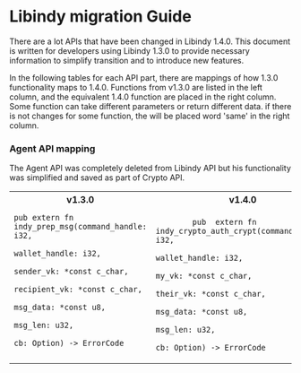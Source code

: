 # Libindy migration Guide

There are a lot APIs that have been changed in Libindy 1.4.0.
This document is written for developers using Libindy 1.3.0 to provide necessary information 
to simplify transition and to introduce new features.

In the following tables for each API part, there are mappings of how 1.3.0 functionality maps to 1.4.0. 
Functions from v1.3.0 are listed in the left column, and the equivalent 1.4.0 function are placed in the right column. 
Some function can take different parameters or return different data.
if there is not changes for some function, the will be placed word 'same' in the right column.

### Agent API mapping
The Agent API was completely deleted from Libindy API but his functionality was simplified and saved as part of Crypto API.

<table>  
  <th>v1.3.0</th>
  <th>v1.4.0</th>
  <tr>
    <td>
      <code>pub extern fn indy_prep_msg(command_handle: i32,
                            wallet_handle: i32,
                            sender_vk: *const c_char,
                            recipient_vk: *const c_char,
                            msg_data: *const u8,
                            msg_len: u32,
                            cb: Option<extern fn(command_handle_: i32,
                                                 err: ErrorCode,
                                                 encrypted_msg: *const u8,
                                                 encrypted_len: u32)>) -> ErrorCode
        </code>
    </td>
    <td>
      <code>
        pub  extern fn indy_crypto_auth_crypt(command_handle: i32,
                                              wallet_handle: i32,
                                              my_vk: *const c_char,
                                              their_vk: *const c_char,
                                              msg_data: *const u8,
                                              msg_len: u32,
                                              cb: Option<extern fn(command_handle_: i32,
                                                                   err: ErrorCode,
                                                                   encrypted_msg: *const u8,
                                                                   encrypted_len: u32)>) -> ErrorCode
        </code>
    </td>
  </tr>
</table>                                  
               
